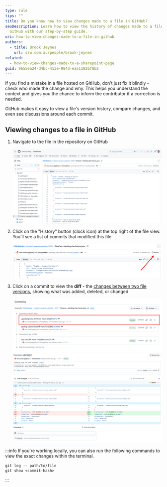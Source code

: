 ```yaml
---
type: rule
tips: ""
title: Do you know how to view changes made to a file in GitHub?
seoDescription: Learn how to view the history of changes made to a file in
  GitHub with our step-by-step guide.
uri: how-to-view-changes-made-to-a-file-in-github
authors:
  - title: Brook Jeynes
    url: ssw.com.au/people/brook-jeynes
related:
  - how-to-view-changes-made-to-a-sharepoint-page
guid: 9655ea24-d4bc-413e-984d-ea51192bf8b2
---
```

If you find a mistake in a file hosted on GitHub, don’t just fix it blindly - check who made the change and why. This helps you understand the context and gives you the chance to inform the contributor if a correction is needed.

GitHub makes it easy to view a file's version history, compare changes, and even see discussions around each commit.

<!--endintro-->

## Viewing changes to a file in GitHub

1. Navigate to the file in the repository on GitHub

   ![Figure: File within GitHub UI](github-file.png)
2. Click on the "History" button (clock icon) at the top right of the file view. You’ll see a list of commits that modified this file

   ![Figure: GitHub history button](github-history-button.png)
3. Click on a commit to view the **diff** - the [changes between two file versions](https://docs.github.com/en/pull-requests/committing-changes-to-your-project/viewing-and-comparing-commits/differences-between-commit-views), showing what was added, deleted, or changed

   ![Figure: Select a commit from the list](github-commit-viewer.png)
   ![Figure: View the changes made](github-diff-view.png)


:::info
If you're working locally, you can also run the following commands to view the exact changes within the terminal.

```shell
git log -- path/to/file
git show <commit-hash>
```
:::
